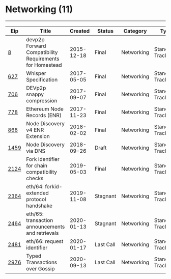 
# Networking (11)
---
| Eip               | Title                                                   | Created    | Status    | Category   | Type            |
| ----------------- | ------------------------------------------------------- | ---------- | --------- | ---------- | --------------- |
| [8](/eip-8)       | devp2p Forward Compatibility Requirements for Homestead | 2015-12-18 | Final     | Networking | Standards Track |
| [627](/eip-627)   | Whisper Specification                                   | 2017-05-05 | Final     | Networking | Standards Track |
| [706](/eip-706)   | DEVp2p snappy compression                               | 2017-09-07 | Final     | Networking | Standards Track |
| [778](/eip-778)   | Ethereum Node Records (ENR)                             | 2017-11-23 | Final     | Networking | Standards Track |
| [868](/eip-868)   | Node Discovery v4 ENR Extension                         | 2018-02-02 | Final     | Networking | Standards Track |
| [1459](/eip-1459) | Node Discovery via DNS                                  | 2018-09-26 | Draft     | Networking | Standards Track |
| [2124](/eip-2124) | Fork identifier for chain compatibility checks          | 2019-05-03 | Final     | Networking | Standards Track |
| [2364](/eip-2364) | eth/64: forkid-extended protocol handshake              | 2019-11-08 | Stagnant  | Networking | Standards Track |
| [2464](/eip-2464) | eth/65: transaction announcements and retrievals        | 2020-01-13 | Stagnant  | Networking | Standards Track |
| [2481](/eip-2481) | eth/66: request identifier                              | 2020-01-17 | Last Call | Networking | Standards Track |
| [2976](/eip-2976) | Typed Transactions over Gossip                          | 2020-09-13 | Last Call | Networking | Standards Track |

    
